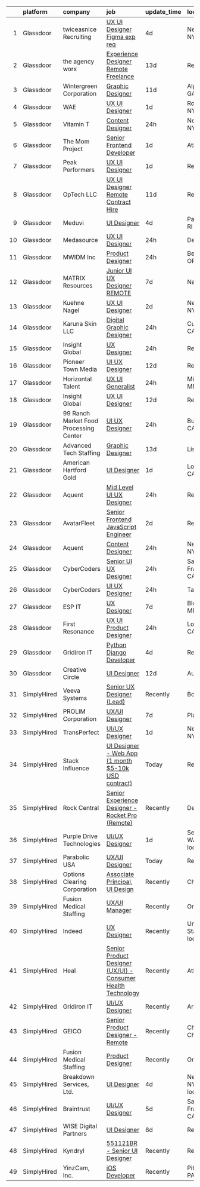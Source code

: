 

|    | platform    | company                                | job                                                                                                                                                                                                                                                                                                                                                                                                                                                                                                                                                                                                                                                                                                                                                                                                                                                                                                                                                                                                                                                                                                                                                                                                                                                                                                                                                                          | update_time   | location                   |
|---:|:------------|:---------------------------------------|:-----------------------------------------------------------------------------------------------------------------------------------------------------------------------------------------------------------------------------------------------------------------------------------------------------------------------------------------------------------------------------------------------------------------------------------------------------------------------------------------------------------------------------------------------------------------------------------------------------------------------------------------------------------------------------------------------------------------------------------------------------------------------------------------------------------------------------------------------------------------------------------------------------------------------------------------------------------------------------------------------------------------------------------------------------------------------------------------------------------------------------------------------------------------------------------------------------------------------------------------------------------------------------------------------------------------------------------------------------------------------------|:--------------|:---------------------------|
|  1 | Glassdoor   | twiceasnice Recruiting                 | [UX UI Designer  Figma exp req ](https://www.glassdoor.com/partner/jobListing.htm?pos=129&ao=1110586&s=58&guid=00000182aa97f5198d7a4c2f70e7e43e&src=GD_JOB_AD&t=SR&vt=w&ea=1&cs=1_0d3bf55a&cb=1660719462037&jobListingId=1008068818809&cpc=9908D8D4413DBB8A&jrtk=3-0-1gal9ft9sitn1801-1gal9ftam28uu000-cef142315f590e05--6NYlbfkN0AIiLXtwtv0BDns9BiY4ItblantFozdL6jLmLxNvS8mvobmNrnUvGB6FN7aqZoRML8DyGxjZBHxp-YoO7689R5S7sIL8j9JYX9W_Wfc1Gpuxn7nq2hOvJe9n-frA-rub1_WfzzCfG9ew5k6_n4AGP6iTzEaZvEbkYzv5B_6g37YE8OsNGpSwvDntpzqSxmUxvXlUsTg-9xhsgeuhM4VIrLlU-PG1NsCoTw-SjBWmE19xREjAZqC_MNM3tDnSdDq04yt8Vf0mgtxTlseg9cLOx24P8nGHmXplaAhVPDw5AxrJvBswNmXFsDhsY-CSOLNmpyeQP-kd2f4itGoFgZG_BZIvJ-VbpDRaW7J6ImFTNLeo5Ql4rxxUkKMdQjKIlpuzHGunor1MAArKrU5bXiagkE0N2LNZcdM2EP4wfcCE9y7qdTLmW1YOtXJIwbu5NjQTJx5dxrUV0NjAvhSaoOpjny-WqS8ZRS7hnPptBZKtenReP8FVg-cd1Fl9pFY05GIhipkhw56mt2QJA%3D%3D)                                                                                                                                                                                                                                                                                                                                                                                                                                                                                        | 4d            | New York, NY               |
|  2 | Glassdoor   | the agency worx                        | [Experience Designer  Remote  Freelance ](https://www.glassdoor.com/partner/jobListing.htm?pos=128&ao=1110586&s=58&guid=00000182aa97f5198d7a4c2f70e7e43e&src=GD_JOB_AD&t=SR&vt=w&ea=1&cs=1_9ac429e5&cb=1660719462037&jobListingId=1008051946944&cpc=334ABAF5D42DC775&jrtk=3-0-1gal9ft9sitn1801-1gal9ftam28uu000-1c558a24ca6c05f5--6NYlbfkN0CNOKpjDIEH11s39GTuUki_mvxNbnX5BtDlH5CMrheAnKze_5JrwQ4joDkGUDohP_TzCZ22X-ooPlN6gHibHaRyFYgIPWo06yltPXt978maIdOVxy-zRmUpBC9ULU9Q9reTqK3E0MSV0LPeDPxCtIKPoOkHR5057U7IJlWW9_m2LXiOh3RFKZi_I-Y-YzZpbiM6qt8ngsUTv9xP722Z_tv9fkAwlpQCiB9joZXtLO__bZDhvX89SwdgDLAC5TcT_kcR2PahknVSNIHyXZ74_3moa1t6P--IBKdsQLMYgQ23KxMa3WDVP0WgWeR17VvGEL20n4rbvEPbho_zqQ8laxT1VGMZaC6AYMgXL-ZYv5I8geBg0nw3sXYDTxWeAfpO99FWwZiJP28G36upaxz-4lhm2mDcTM7CRETfkBDAFIhiZFvddwryzjU2cjP_LBcL5DcSwjfPzKPyG6TQzNTevDjwKgwoJ72ctAAaDAbxApy-kJQ4xtDnqosJ46TJZSSb2lBZ8UPGU0U9iAj5esK2XJId)                                                                                                                                                                                                                                                                                                                                                                                                                                                                           | 13d           | Remote                     |
|  3 | Glassdoor   | Wintergreen Corporation                | [Graphic Designer](https://www.glassdoor.com/partner/jobListing.htm?pos=107&ao=1110586&s=58&guid=00000182aa97f5198d7a4c2f70e7e43e&src=GD_JOB_AD&t=SR&vt=w&ea=1&cs=1_f34bccda&cb=1660719462034&jobListingId=1008056107817&cpc=CBEBA1A9D941894A&jrtk=3-0-1gal9ft9sitn1801-1gal9ftam28uu000-63666c8749e3b599--6NYlbfkN0BOdG0MfL0cOT1OSN0QPEpRuqiJyxaT8mswcKoIHsGd35n1xV8ZIJNFMkmWVDTVhR4n62bVFb9-eNgO4mBg1d77lavN8BAb8Qm0G5lHHpwqf0HLDQ1hMTD39bYEL_Rowt86Dq4no_TgfwkrW-e7kjKchaRqHWKkW5sXwSSsGzE1kGS8VNtJ2CqtJTr-SkVqd0AfNw2qe7qwYMoalVTJuSevX89J1rT104lSk3iDG5wl24aPzgVRrFJ3_h7rMSDqToqZUI_lbhk0noqpWf-EHIyt_gleyQyq4hTSKxPR3vMKy9e0shgl6OyS4rwK-UdHHRLAx6zpEjKJBKXRISWtjRetWEueOFJrscTLkLRWhZcJ3rgzd22m0nQ_0Mz2dk3pPBiXkiUOJ5POPdjuIg4SLVza4UQvttqVh63hW6RFPaNBcTQviXVAA8PFPYhMi1kPmLDuI7AIR-W_U1OZq4qs58GjfaWPpDeSbTpktj8mb5tMOEz6gC21zXOB)                                                                                                                                                                                                                                                                                                                                                                                                                                                                                                                                  | 11d           | Alpharetta, GA             |
|  4 | Glassdoor   | WAE                                    | [UX UI Designer](https://www.glassdoor.com/partner/jobListing.htm?pos=104&ao=1110586&s=58&guid=00000182aa97f5198d7a4c2f70e7e43e&src=GD_JOB_AD&t=SR&vt=w&ea=1&cs=1_48fdfd09&cb=1660719462034&jobListingId=1008071569353&cpc=D5E11A5BC695825F&jrtk=3-0-1gal9ft9sitn1801-1gal9ftam28uu000-6911699f14f7299b--6NYlbfkN0Bl9QJxqCZcWcAyXa034HOvbvet4oZucNDN581_ynRfl1w4Z2vSbYLN9J-8UY_LNbigfVgf7rLsZLZhP8JLW-j1J1fPfhutS-AJo4xdbvcNNY_Of7F3E0_8M2DnWvfsBL9D2vuWh9ZMJdjpL0ryj9tSIDe6iLz56nPC9JZDAzcRuAtLwtMBc-5dNFrDTUo_JEqJCqODL3_BYwv4VZrhzX3m7JtEqb_8fEU6aV0mMq6PRHfZGyvWGH5O_nJCjW2mf87LXtHh2b7ytr1VWpP0D4UQGh2Vwkx34KWybuqz8Tqi5_A3J3KzWpRXMsCRMEtc8RbV9qsogK1iS2jGPqlm-pto5J5kjJnXp4O_a1167V2tlFCp6-pbLvjUpq7QY__xcxwTRciqs52Rmx6JFbpFDBLJv9QU9iC8HQGYrK8IzXf_hW7V4OmKaQGHwIqqEb4vVw3HnfETKr14uTypHelO8EDywAy20S0T7hkhjI7V5upGvulcQre3sXx4f2ygSK94zBcMK0Mdrs-UHaatr_3erKuD)                                                                                                                                                                                                                                                                                                                                                                                                                                                                                                    | 1d            | Rochester, NY              |
|  5 | Glassdoor   | Vitamin T                              | [Content Designer](https://www.glassdoor.com/partner/jobListing.htm?pos=125&ao=1110586&s=58&guid=00000182aa97f5198d7a4c2f70e7e43e&src=GD_JOB_AD&t=SR&vt=w&cs=1_eff890ba&cb=1660719462036&jobListingId=1008073868728&cpc=F4EED0218A761C36&jrtk=3-0-1gal9ft9sitn1801-1gal9ftam28uu000-48e8b0b1bfc69a88--6NYlbfkN0DMrcEu7yrtATojKJA7cEzGQ3FdRGWLh0CZQInL4ECGI6k5tN82kdM0cJmh4vC7GgipJSCs2_6yOY5FBw4jyQ46cObrN_oyGhei67xbxhftE_8O8ViFA7SawsGeNhDrkl3NVQ6ZMFbRzvCMzuaLSNrUcPML9rhyfCqLStvrVRrx7LVe3es9k-6gJuV-MquMn9n53h3J6d6rNAzKbxLd-b-rgtU5TVdzjQnn1myuUnIkse4Xvyv6mmLo0U8idyzj0WMz4NOHb6CsiTunc_fjeDaLDqs_5jVZsqsqGJEvcPpUIjMhTYGntONu6LNaMCjxgd4wXZKWCFOOWgCq9lJgDAFv5DqfpRyEZG_oMDXl7ADLioKa6oktlNObrL_FaDpAx4d1mun7FX5mYWYlEGWTIAD22mAjpEabX45TnWiqT97cWkSIK6GnT0Lf03QJr1YkO8GU1fAhoDnZ2noB0haJIIiPElBagPx_ini_rAGEVCWEyA%3D%3D)                                                                                                                                                                                                                                                                                                                                                                                                                                                                                                                                           | 24h           | New York, NY               |
|  6 | Glassdoor   | The Mom Project                        | [Senior Frontend Developer](https://www.glassdoor.com/partner/jobListing.htm?pos=123&ao=1110586&s=58&guid=00000182aa97f5198d7a4c2f70e7e43e&src=GD_JOB_AD&t=SR&vt=w&cs=1_3836cd89&cb=1660719462036&jobListingId=1008072694764&cpc=BA15C3E50D27FFE8&jrtk=3-0-1gal9ft9sitn1801-1gal9ftam28uu000-a69e7c97605910db--6NYlbfkN0BDp_epf89aHDQhKpPegNJQ_ldQpEFZQsM9OcONMGxWx6pU56EKHF58QjVdAUvn2gUdKzeHAlSzK7GfdZDucQgXQ764tmPq9WcaiHmHxX1jpSoaoCGORCNWtFxx2HJyXu1CDgMpxWP5NMgccEbyjOmHcawVBkN4eusbbjk-h-r_8wmF8YAS2k_E1z1dofe0_lxCpZgNXqwDiGgmiWX_z5koFpCNZP-RtMc7tuxpKtQsAW7HsX0qO2mNPSMZFCZaH7pZMvq3EwzgCOjMcSzL_JRFTinLuTwx95yvigWvcGr9JCAjfyHHJ7ISsorFJLmHjZQDzyycKj2NY-9ybpxYCyBcJfMeIlAlaesvTCnzw3GP5NNnkQ4hMyOt1UltNcgQ8EDHY7_A1rAABWWs6IY0RrYoeLI5g7WG6Gy2ZKt7wbBG6ENi7Hvk4Y4An-xFwiLkSXNuvAc1_cac90wz8QYD8QM0p3-rhDwpXKb-c9lGw8b5OWNGAZ25A9QdXXnrYCQkSmV_jnGahmazI4m2ticzgsLV5YMlrQdGUDNVO0HNLiDtV4E-z5Olfdw-Q9cnug7ZY0Q9ZP1JOu8fDQ%3D%3D)                                                                                                                                                                                                                                                                                                                                                                                                                                  | 1d            | Atlanta, GA                |
|  7 | Glassdoor   | Peak Performers                        | [UX UI Designer](https://www.glassdoor.com/partner/jobListing.htm?pos=119&ao=1110586&s=58&guid=00000182aa97f5198d7a4c2f70e7e43e&src=GD_JOB_AD&t=SR&vt=w&ea=1&cs=1_26735d91&cb=1660719462036&jobListingId=1008071960879&cpc=334ABAF5D42DC775&jrtk=3-0-1gal9ft9sitn1801-1gal9ftam28uu000-283d0837db6c1455--6NYlbfkN0AX_4CYIvWFVA435E2RDot9sX-OlR2KTHdLRUP7CmfXrIXs_xUKOR6jRoFT4FW3Lv0xJ3L0qi2tVXsVUt44TIOUn9_xe1hfvSjBcXmYBegqf88ZFGs7zWiyz5lkWFqFpQSlrAm4GYzFeMpgu7_g9oxbSmTqWXhpzI_Is-Hpdksa7MZfQQ0m1nZ8ciWPqPTW6aNwav_Umm2TiYzYDeWv58ECNPeSc-KmS7evcoE3UJ51Ta7cxgvs1It5L0iylS_LtjKkYrH08Vyj4S0geAJ6Am8tTMLFnpxWAmpSrJNd8_AX-CaZVrYxorDuPQVXU8odKvK7cBlA3nL3UXcDsb0ZZV8jjqscHJlc_-vQui-FJ1pnUx5WJ1WmaVBy4RKGP5ygDWitdYPHW5iWnDPl_3Vvdf0e2M33ipH0XnAzYbIqlz3wQkvPRXYVvrc5tbH8wsn37aKNy4jaD4CweF2v3tYZnE045P5dt-6mxZmlk1kRQWW55KZ1XXDDXLz_oPX4s0mSZywqh187rV2tQQ%3D%3D)                                                                                                                                                                                                                                                                                                                                                                                                                                                                                                        | 1d            | Remote                     |
|  8 | Glassdoor   | OpTech LLC                             | [UX UI Designer    Remote   Contract Hire ](https://www.glassdoor.com/partner/jobListing.htm?pos=130&ao=1110586&s=58&guid=00000182aa97f5198d7a4c2f70e7e43e&src=GD_JOB_AD&t=SR&vt=w&ea=1&cs=1_b3949077&cb=1660719462037&jobListingId=1008055860558&cpc=3BA4CE39D5B5DEF5&jrtk=3-0-1gal9ft9sitn1801-1gal9ftam28uu000-bc7dfdec8b99b0c6--6NYlbfkN0DP9fosW9IEXaU1TZ3ocreH2vEq1sd-U-IRxHoNdS6RHkqAVuspg0SWSgO6chgcdoVUKnVW4LXXbw-nLax4KHZvgrFDZBvOxdodZuGgBmMnnqzKcAhcoZtFIkESBhh17wempnboMxtBaN4eOtflkGWWKKQJm5pZaOiZHYmZMD6uKhhdQLzM1HepE_8y8PkGYxixs7DPdE1_CPZYIGKbcrOQ2o82NRNdskQpTy5fASCTXCsrLjp6N_saxrpRVkMkpQlt5zHvPLmaSyOvfEFvbvsrrSugjhMEe5ZjmCtQxQvAsiK-CSoRYimCP4vSqtiguSRggHjdxw8xn7FzeK3fMh6C4BsmUha_FFnCGuK4mMdWhoRWFa7dXC0Flq4PBgJ-4AAl2jHOlGxWxyGphoZHivWUmAynNN4FrqSL_TPIS7o-eKB4KIcI9Pp3IstkbLWNXRZyqSFyuNtUaFNtLWOe1LFkWgO4eMz67gqai83Sv_U6eZcKL35YQQMbNZAvIVKxG2IpoHYw1fB260BwVjqdHfia)                                                                                                                                                                                                                                                                                                                                                                                                                                                                         | 11d           | Remote                     |
|  9 | Glassdoor   | Meduvi                                 | [UI Designer](https://www.glassdoor.com/partner/jobListing.htm?pos=114&ao=1110586&s=58&guid=00000182aa97f5198d7a4c2f70e7e43e&src=GD_JOB_AD&t=SR&vt=w&ea=1&cs=1_80c513a9&cb=1660719462035&jobListingId=1008068881502&cpc=59DEFF8D475298C3&jrtk=3-0-1gal9ft9sitn1801-1gal9ftam28uu000-980308700143d62d--6NYlbfkN0DVRqkzmoOxYUgbtv_NK1ArUzMkNzca3f6VDkrWk8UyNANrT2oS1mH125LnxL2g3tbIp5mPYmdvEbDMw3koENZl39s8SGzhP_4YQKb6Mt_cXZZFdXmnjxnNbmn8pPlfIhVsoPUiIOjLHpmC4DnaSbbPOhdnJXldqz219CVPfepm2zEUyvcfpZMITFD-hJmLEl3Y0sfQL6K8r0kcJ2vTH_b37jes8nF3CgMHWsGHxu7p7Nd5wpR1JsKLkQVzjEPQ2t3XTZNmgxULY5nfdpvroxxBN7xZi8q1TaejmkfvUSptgeofGqxi8RCsYgjm0Le4k3PGEO6h7SK7BmqYdyoGRWGpSXYBAS0S-5ZH7NA9A2pUhGDiLJDwfThnFBTAeRTgbKQTyI_t-riLHfZIM_TxvhuAsINDTXWbZt-viObtdNkNGClndx6_axGTrVXv6D_rFlhYe-RkC_zcglrXHzcXPJjA0ARwY4VpVc3KX7Cyn6NMRBh2dNSfAOk1)                                                                                                                                                                                                                                                                                                                                                                                                                                                                                                                                       | 4d            | Pawtucket, RI              |
| 10 | Glassdoor   | Medasource                             | [UX UI Designer](https://www.glassdoor.com/partner/jobListing.htm?pos=112&ao=1110586&s=58&guid=00000182aa97f5198d7a4c2f70e7e43e&src=GD_JOB_AD&t=SR&vt=w&ea=1&cs=1_e49e7483&cb=1660719462035&jobListingId=1008074169689&cpc=9FFE37255B2C047E&jrtk=3-0-1gal9ft9sitn1801-1gal9ftam28uu000-421cb7d4c642c9c8--6NYlbfkN0BhNN3PPgKPbTMZB0Y0J5JTZS3FnMM-ugqbblX4_m-srDJielPNCs_lvQXXEB0CV7NWUgxl5z2t1UIAyCfbjHajsk3oBeuKbPqaf-DtcU4Yj_TKaAt-nJPShDbzxcZ_Hqra1Z5Gt5pYm8uipMHOku06LFgWvZPad8QEgiRWeKiBRorQGUvtnXVfS2LTXhMkTFd6FvZXjcX4OAn7p6ChYGtoj1PEXTkVagR4i4ss1zVUrJ206uYwB5S773hThRn6j5LhO6oksvig5dHVypJEdCEQSxsS5wn2thU5oBDep4B3IMzFB6FpSOiH26FZGQTCN3MzmterJ6w5_-uH6jyC7sGpT2lRdKlpTjOQClYWSgTsSz3vbixSpyGN-0GZleF1enQWRVEegK1vpWJJNYw5WvG5mAzVXpnxBBU0hnUdUaBj2dSofFYc9uXN1mNA5VS-47zFSQMoIdkmKIVGl_JH9FkBMlNL57DuwtqlBLokO39X8w_f8YGnF1meU0YW3URz773_mxIkHVdfy8Gzv_Wo7l_2)                                                                                                                                                                                                                                                                                                                                                                                                                                                                                                    | 24h           | Deerfield, IL              |
| 11 | Glassdoor   | MWIDM Inc                              | [Product Designer](https://www.glassdoor.com/partner/jobListing.htm?pos=122&ao=1110586&s=58&guid=00000182aa97f5198d7a4c2f70e7e43e&src=GD_JOB_AD&t=SR&vt=w&ea=1&cs=1_e64f73d8&cb=1660719462036&jobListingId=1008074437255&cpc=8795CF9063CD573D&jrtk=3-0-1gal9ft9sitn1801-1gal9ftam28uu000-087979bd33ba895d--6NYlbfkN0C9NbM5eTIyBy5lsQEfjp0LiR4ZnSOO0g4plUqowSZMmwKNhg9sK_ssyMkRY9ssskwXqaPjYyVSOHKdfwP_KSJevxLN5fPPYejTG431Ri9ueOsKnGd3UGzbyU81OiSsrLe6qUSG25Hi5RP0oT5Myi8qIceJh5o7-woCKvbZnTwMUYU73tFkfpHMvfprqmfXvSm02hSohurgqpFg0qDL1di5S9aUdSdEkoeAmaPnoFsvLNoDf73zGutxInZ7-mCiJhBWkgveWjAXvJlOYOoE2B8EIHZ9f_Jn6iudrGL-mRJe-aFFG2uW5OcDPsSWntGqjgCFuUyTsqAfVZ-vewXi3Qa28ubAmKlmsR5-FPdscPO3WbZ7Ge8LJaj1LTs6BH--I2cj9Q0N-fAoMXhMj67EdqRWwjoDclXctY-qO8YWLP_gMnHJBuxbqBR5bPJhdekUjC5uyzlS-osfjNVjpdHugXqyevRn4x60Nih-L2_vKOdsNAQBf4mGWabzI2NMtiA5iy6Jawdk_PGcUA%3D%3D)                                                                                                                                                                                                                                                                                                                                                                                                                                                                                                      | 24h           | Beaverton, OR              |
| 12 | Glassdoor   | MATRIX Resources                       | [Junior UI   UX Designer   REMOTE](https://www.glassdoor.com/partner/jobListing.htm?pos=116&ao=1110586&s=58&guid=00000182aa97f5198d7a4c2f70e7e43e&src=GD_JOB_AD&t=SR&vt=w&ea=1&cs=1_e560b325&cb=1660719462035&jobListingId=1008063613141&cpc=32EE424DE2B657EB&jrtk=3-0-1gal9ft9sitn1801-1gal9ftam28uu000-93ed54646864d401--6NYlbfkN0De5ppvndiyxA0pMSLQzOe_j9Mra0KF_8EhxTxOKXtZIfhM20E97mGJ28x3XA14Fw347YOZu9H1TW3cLCgiKdU9XDBC-yui81Ij8BUAH8nl8ee4EJiqTqxlFfbk3D2KluRYfYu0o-hUQvrSDoDGqUIsSNBqgrVpxZuBg9O-U62m1upbkFW5GvtmWapgc5mXHrIdZwa-IB87xvxn618sahkyOOLq1UUuClkf3o8Ho88HIePzPegAvToZKtlEzbeAHgVSO2hohsv8VAOGD_n9sGjBek9dirt4GWjZ1_ywm8WgeeBdF0G536eF3W-TRlGQAcqP9ulJdaM7338PH0DXTKRiPwfIjZ4mj1VF1Juxc4NmHjg65acepv75Pxoq8v1th42Gryi45DtAxRywaE8tdm6ywzj_-wzWI5WP_R6c1gru6--eh04t79y_Dmb3EVPJhwYJ0UTUAx9B0uSqc_E77_TyQHjLZZnyzy19hZpCXo3mD1ygsWwON6vfg3g0nXY4MzcG5nRlwWMYLujg9Dr4ycZwbVlWmFB4cNA8ABH0luUyTw%3D%3D)                                                                                                                                                                                                                                                                                                                                                                                                                                                      | 7d            | Naperville, IL             |
| 13 | Glassdoor   | Kuehne Nagel                           | [UX UI Designer](https://www.glassdoor.com/partner/jobListing.htm?pos=108&ao=1110586&s=58&guid=00000182aa97f5198d7a4c2f70e7e43e&src=GD_JOB_AD&t=SR&vt=w&cs=1_912cfeda&cb=1660719462034&jobListingId=1008070143952&cpc=8795CF9063CD573D&jrtk=3-0-1gal9ft9sitn1801-1gal9ftam28uu000-9af09c47dae8e5b2--6NYlbfkN0Aj3XPFK3s0RlrpNM_bGS_GekV6c08OVzL1DIcabwOZfneab7I3JWB3A80UsB-0cFeqxj7oG3kuoXZYdsxgXYVBQnGCa5l9M3iR2-AzgOSMhWervfoaOepCkzFzjVB17nL1Jvv77XK5d986Kmul98UpYxw5k8aE1MCpWUcONyE_Zzw0yUrr9cAxQCTBoOY6PMdL5oXen7kC4ziyou5C6Ygphi2X53WrCwkJvx9lDALkUqPyx_jwX0jd9N1HoggLJZ9no6wsKo5nZ97N8u6rrP-OxOIEsmwJs9src0QBnky3N-VIRycAqr9eAnGqf6CvKERnhlbi_INAKs4PuqK0MYYruLE4Nfx5V9PyUcZU8rm3-zx5S8XWWh26MQHVRLrMYpStoPVB3I-AodOTXKHk4Trhre8kSgJDv1GDZmJM3izEbSgND068HBYB_7Tsl7kT1rP2PSfjSONemF_lxelsse9N_LsVbjRNhGF2dxbzRxeY2nsSDrCAGarcqCh-ScgILXoTKWrsNxUyaQ%3D%3D)                                                                                                                                                                                                                                                                                                                                                                                                                                                                                                             | 2d            | New York, NY               |
| 14 | Glassdoor   | Karuna Skin  LLC                       | [Digital Graphic Designer](https://www.glassdoor.com/partner/jobListing.htm?pos=102&ao=1110586&s=58&guid=00000182aa97f5198d7a4c2f70e7e43e&src=GD_JOB_AD&t=SR&vt=w&ea=1&cs=1_846ab026&cb=1660719462033&jobListingId=1008074764595&cpc=E773D000C9BC26FA&jrtk=3-0-1gal9ft9sitn1801-1gal9ftam28uu000-4bbf7de423cf693b--6NYlbfkN0AezodW8thzaNZh3gardQH7BzR71OXsHktLt1b651CMIt-mK8dDYzo3zm47jqa4dyIoDwgRO7sVZivdpFk08jCAMKRCeJ2toE_VJUWoaWfqX21ynVaZ5CJoSQF0Q05zS_Y2quOVPQxGXtByVz2lUxGUm0UlKfTr8ML6ykmIgHllXNDqA0l3sGQ4t8794xD2PaFZFbJH7csNhPA5p-GT9pO09OwPmMFgDrwnRclmAnR5-evsGvGDSZkKvUig5VtN9GBp0mgduFB0oFpORQAJPfPoey7pW6tsv9GOMokz-uWwSQqsFxKr3MqZZY4wgAyWtHyDgyV_0yNU6rq5gshvlaayJSi1lXNK1MwSRP0WX1Eo8iwiT3czVl-LKVQ7sRJ1pDfyohau9QYuysUXUWnAkjVtMZllP60dXTABYV-76ZL-Vcu05Gsi7Rg8inKiEuQBGMu4pk8-eNFSRU2qPGb2FoYUWLm2m4gH89YHdjmCYtMEFL-z8ofFBl_foco0VZFqh84%3D)                                                                                                                                                                                                                                                                                                                                                                                                                                                                                                            | 24h           | Culver City, CA            |
| 15 | Glassdoor   | Insight Global                         | [UX Designer](https://www.glassdoor.com/partner/jobListing.htm?pos=111&ao=1110586&s=58&guid=00000182aa97f5198d7a4c2f70e7e43e&src=GD_JOB_AD&t=SR&vt=w&ea=1&cs=1_4b11b815&cb=1660719462035&jobListingId=1008073881577&cpc=334ABAF5D42DC775&jrtk=3-0-1gal9ft9sitn1801-1gal9ftam28uu000-bd5a303d7d7cbc32--6NYlbfkN0BKkHZu3wF05EeDimN_p6sYpKCMArvwa95YdH7UpkaBCu3kko-CbOwOronkFQW1QDtkQvFEae3OZ1zlEOtgUpOkmMFtEbgHJ32Df8Fo4KYKg3vgXQPLSUTvHUy1F8ZUQ4V_ok-G790yz8AZbZtXSPGc3p3OFUeZCJVurIKNfCmfDZ5sZy3U_A2weGehS_S110vf-QhHFiF6oi4pUfMn7Jw96maQfjjPM5aaXNaCO52CHNKugSpu6KsS4Qc85Z_7sZiF3FL4AED9nMICCiQxejMXQhPS3ZX5i0CB61UhdT6oUGctRqxYqW8_zifWcycmFpUlo3rU1eng1MDp1FEygwcj_DluvYbIREBUGT9nD1b_7R9v-mGi8RuM86HWaPtULtFJfd1QxHDtKFVOvMM0WGAQMkM5YwW3wxit5x7OyngPfo4TyCzL-GfGoc0i5v0kQS-w6gQc3Ls9KzMSkKb47ufgcgzkkQCZtD5cztjOzrxWxcPws2kXITz9xnxnr89Zhui1D5Am0hoJBw%3D%3D)                                                                                                                                                                                                                                                                                                                                                                                                                                                                                                           | 24h           | Remote                     |
| 16 | Glassdoor   | Pioneer Town Media                     | [UI UX Designer](https://www.glassdoor.com/partner/jobListing.htm?pos=113&ao=1110586&s=58&guid=00000182aa97f5198d7a4c2f70e7e43e&src=GD_JOB_AD&t=SR&vt=w&ea=1&cs=1_4b214549&cb=1660719462035&jobListingId=1008053519695&cpc=F4EED0218A761C36&jrtk=3-0-1gal9ft9sitn1801-1gal9ftam28uu000-7631de82af3645a9--6NYlbfkN0CG5R-8GSUHj9iOWrZmUHYQdG78PYNqJz2I3anfFdZgO42GPmU-HaHo28VJBSjhZw68gRlXoHu4cgm8OmjlO4PsgpJ9ALD9pHnpXWT9mqRuP8sE_xZcvUPifgP6t_3ItmEJSqjnY11aEQU-qNFXUlD6uFhwDH15dAgDr154SJiKyjDTI2fcvCIACWrBFcWJl994F-970slkkPeQgwTirhVZcnkQh867NFxnUfM_D6u0rkRRz1uRrUPTIWIrb41BJaWCEwLpgD4jB1eJ9I_T5buicxo50fLMZJsC-rQLHlgTV9xDctaaDw5Mbt1nUd5txlYCJ1GSGyB73wpupuZj-nlKwk8sYjzQu-jrMwXAoJcIxIcGQRMbqFEGocr0Lmo_16hNUm-f6AyI18oL2wZmpughJ62HusYUFQgx2OLXPn0MmqJQSgxRFoD7VXJ6A6tnS6IFYvtA3YQn2Dd-7rBkRLRvJokX5cp4zwiAPdwfNrfsiODT4n9VDVz9)                                                                                                                                                                                                                                                                                                                                                                                                                                                                                                                                    | 12d           | Remote                     |
| 17 | Glassdoor   | Horizontal Talent                      | [UX UI Generalist](https://www.glassdoor.com/partner/jobListing.htm?pos=105&ao=1110586&s=58&guid=00000182aa97f5198d7a4c2f70e7e43e&src=GD_JOB_AD&t=SR&vt=w&cs=1_c7ba5614&cb=1660719462033&jobListingId=1008073459552&cpc=21001CD36CB5FE0E&jrtk=3-0-1gal9ft9sitn1801-1gal9ftam28uu000-6ab253264f16d326--6NYlbfkN0DVLD0NwOQENOe9ZSCJLsOt28qZmO4545ePKxrhyheH8upjNk3dgyt4DL3FrYXEpTdkADtRfIiygVxcQhwMJjQ2KFLh3gMmSB-Ev-l_9TqPRB9ctA7OQQ0qLe_ZgDLuVqToM7ZbuEkA_Jzo1ml9phPLCn_VidnZNUX8YALJnMN8MPY03Pn55gpohumJN6PSobadMVTl8vkaU3SKGyPBVpVnw9X0oMXTdfFA632nmqAGoMob-PKtxBt3GcMVA9vPYk1vB3LaZemXZ8K5mR13AC62mCZBBsiJpcR9P-jgdDZMBC5CNvS2d88J5quz1CI8BRFn-SbLTxzmS-k0B8nfKsJH_meOQ3XsvvrF4dfDAsCIdq7sY-3Jq76zJPafyFgJpfqbYqQ2lw3bNt9x-taPSQfwvhgyhzb4PrZB4uTCMVMk02ECkyKxFYC_BnSLueXBxXZ9Mxypsbfo39joDjobsWNmE3za5Dh6u6o7EA7IOttTh3h7QkrZa3oU752IptUX6w6aGvfO__PAcyVfv2YYlwtBBL7ExnXeJj5sraBgsiqvkm1lZMCiX7EI8vCfkOJ2vrNh_EoDL6qTZXVZl2cSF2UzbZMYqvU3NCv9SjyElIEnl-_JFGEAcqVdHwlNzGMhZlTkgI2P4KOzrzOyItkbFoelwr96-UqJBhsELbjvG72yE2rcbrcbO1Broy7HfcrFzT02fHnokcMxgbxncjUQBACsUZbF7xDE7NW3ZBYVC0fNC4vXBrhUSrzwDiVmpiVM79ocLyL_Cuqc2Mw4MXAJjgMfWUx0kLDG11Arhr3KXd1wCHIxY8cXWyRf4E_irVsAQa69pc575nDGg12CqfARh89sZL9NLss2b_pCumL1zknCtY_tll-XK5LhcPO7EQcGJKVNvoG-n0dTHw-Ok9aIotck8-bIW-KxcxZMKgMuB7bGs8FT1Mo462e40kXtjkS62TxWNEc2DvmFzA%3D%3D)                                           | 24h           | Minneapolis, MN            |
| 18 | Glassdoor   | Insight Global                         | [UX UI Designer](https://www.glassdoor.com/partner/jobListing.htm?pos=126&ao=1110586&s=58&guid=00000182aa97f5198d7a4c2f70e7e43e&src=GD_JOB_AD&t=SR&vt=w&ea=1&cs=1_38989cbf&cb=1660719462037&jobListingId=1008052953190&cpc=AC285F3A3ECA6BB0&jrtk=3-0-1gal9ft9sitn1801-1gal9ftam28uu000-470d05866739d055--6NYlbfkN0BKkHZu3wF05EeDimN_p6sYpKCMArvwa95YdH7UpkaBCi52Bcb3JNt3gbZrKB95T4Y9O33UVOiehw7FoDG-GaaEolMUnReaTRE5kFnSvKQ91awDatfl6aDg4cCmf2sjzftduIbpcOyxkJRh2gvKjA2XJ67VllMUhR1DxjNU5ecHPsdfs24_TIUxSUXiOGg5zBt0iU15iDkC5YHLTJ3BThxUJSrbWYoJxkRcBd6GPhrwo9RuV4VcmksjU9lvnF7rgEuAl2mdOpnxSTHS3_oSkUH4UDDckWFTnVnAaU1P-XJlz1IZc4DL4znzo8oo1yqfg3_ohnbRk1ZnOOu1nRBB0gW3o4AqajqY1fFZTtLON1E27P08wyk7oluldH2L1B8J4DrmrRTMCtsXlCVi97ixuSkvfb0TYBcLz0ijuyfRmtlzMxD9mLAt0LpQePInBdW_bhsqte8leHPKq8khrsY0OjoW3Rz65CMQ4K7qH3qHK4RSrXe40Pnq0gkTF8MTVVj1wvg%3D)                                                                                                                                                                                                                                                                                                                                                                                                                                                                                                                      | 12d           | Remote                     |
| 19 | Glassdoor   | 99 Ranch Market Food Processing Center | [UI   UX Designer](https://www.glassdoor.com/partner/jobListing.htm?pos=103&ao=1110586&s=58&guid=00000182aa97f5198d7a4c2f70e7e43e&src=GD_JOB_AD&t=SR&vt=w&ea=1&cs=1_e51c83c0&cb=1660719462034&jobListingId=1008074211425&cpc=45DC3EB807283E85&jrtk=3-0-1gal9ft9sitn1801-1gal9ftam28uu000-7d9805047e0e1a7f--6NYlbfkN0AVD-qZa62sHEkA2mZ_rsedj0_PZ5O7HnowWDrY25sznbFdf_8x2NEFlwhy76k5Ykve5f0uSFftH3VZZCjRlTx0fr4EUIjdkmppzZlvdRU9YKb65lQDvkMSsfPkIh4J03MsFcK8bRT0c3JBv3JE4QjwLp5Z0mY7KhDVOxcGgUaVRNoUoUDwyj2JP3l6jAhp5LRz82weR30oMZkf2K16BkZD-UJiO7Iz3ahDF6rZrkjoRsbipSoXQTv8sqBwycj0cBSAHnQzvPmJrjLc3F9__Kj7k_PZR58vGcRB0pwO2TlacqnY-MsTO-k3bF-t04pPsGcJ3OFa3J-HxPSH_NEzijPkTjDr2NBh0S_6MM9QPMdiG3KyBpwgt1d0s2Bn5bhfNhkaS11ONa4BQvoPFu04KdGkWaR_WzFhVgfej4Nvvbom5pWx2ReWMwaWPwukF2kL64GRSiQJTgtZdMIqRo7puYFFW0rbYu8D0nmM-KQ4o7pq8eMx2P_r7hdH3l_Hj8WNZDE%3D)                                                                                                                                                                                                                                                                                                                                                                                                                                                                                                                    | 24h           | Buena Park, CA             |
| 20 | Glassdoor   | Advanced Tech Staffing                 | [Graphic Designer](https://www.glassdoor.com/partner/jobListing.htm?pos=121&ao=1110586&s=58&guid=00000182aa97f5198d7a4c2f70e7e43e&src=GD_JOB_AD&t=SR&vt=w&ea=1&cs=1_23561c28&cb=1660719462036&jobListingId=1008050308918&cpc=7F6F94E2229B3AB5&jrtk=3-0-1gal9ft9sitn1801-1gal9ftam28uu000-9bd8678ce58d0b79--6NYlbfkN0A9CgweQScmmzXFz_AWEu-16fuTZ4lws6om7T2AJ3_8yGS3fxso7EQq06-EfO0Qsp1UD585yRNT7HalpenCiWuobqyxAv8ibAsgxDQB5BLuET1gB1cH_3n9dW7WWear2lByqxMiLr2eFgViRpesx6d0boWqNslmY-hGlMiMuIQnNaZD3rPRC0PCC174wglMbjFi6V-EVrwBoqeOOJuE4YI2aPYu_NzZ9XrhWg1xCt0NP-GJ4hess5j-DS8_k4kDLcQFaKL0rx0ArxoO-ZidxB6G9e_BaBEkbUuzrHngrsjxdnsrRmf9mRf0OFed2q0NBl5jOa6iHQ0JfbS54MTs3KRnQWN1WXfXqPFRhnnl6kmAdhDl0WfqXo-BQIwB7mBDSRzE2u9sh_C25JoFzgY5ILixXp6uUtRKDZLETonf_hV6JgTualCjs_NGyL_2lJCkmbVr5na8g-OZr9StC1iLVGFJj4OldWEMRKy8mcbjfAVb9pi15yjJ2L7mQG3VnL7ljbU%3D)                                                                                                                                                                                                                                                                                                                                                                                                                                                                                                                    | 13d           | Lisle, IL                  |
| 21 | Glassdoor   | American Hartford Gold                 | [UI Designer](https://www.glassdoor.com/partner/jobListing.htm?pos=101&ao=1110586&s=58&guid=00000182aa97f5198d7a4c2f70e7e43e&src=GD_JOB_AD&t=SR&vt=w&ea=1&cs=1_e2a4ee38&cb=1660719462033&jobListingId=1008072233858&cpc=59DF70BB7E75A6DF&jrtk=3-0-1gal9ft9sitn1801-1gal9ftam28uu000-6e47aba01d0baa53--6NYlbfkN0DbHp5n7ncm4C7zTLBChB4_smQ5E65ez6P_Cdr9E5EALMEV6pT2dIDzV0BAy8X2fZ55kaiSKieP8cGZcguj_66FmqTfyQgVDK_JbPFiwXRiix_pVD7eAlz9iMaX9tbyisypnkaGZiY8ZXX_gvSLL9zH1b8yNxLZVHn658JWJpVn0bPaxbKLGRjtV6SQAOnEFzrSHahl9Gqxza5djwHXvz0nzDqfodw63qkVf9YagOCeLxYSYBXsp4Gt2ifY7Jpy8L1ut9iJdpYQuOfLlsiPguafav9Ag_2FWbruh_vJXGWzOzWAG8aA3Cp7rsiJKeXRGKRRmOjB6zJOgOuTLuiY5NzY8YY-oFDiR91jwJaXXE37j2L1RC8cDCk_jnf05zMuUfAvAyz09OR7D0W7jxG1LVpHV3d5-XeOEURP0eW8AujNXAwx-rgm0jsXyg2edL8UwPQ3QX-mYmPXEpoETltscXQFkl6DRcfUQi9BFpktsCHehBTbha8laUjf)                                                                                                                                                                                                                                                                                                                                                                                                                                                                                                                                       | 1d            | Los Angeles, CA            |
| 22 | Glassdoor   | Aquent                                 | [Mid Level UI   UX Designer](https://www.glassdoor.com/partner/jobListing.htm?pos=120&ao=1110586&s=58&guid=00000182aa97f5198d7a4c2f70e7e43e&src=GD_JOB_AD&t=SR&vt=w&cs=1_20adf2fa&cb=1660719462036&jobListingId=1008073932058&cpc=334ABAF5D42DC775&jrtk=3-0-1gal9ft9sitn1801-1gal9ftam28uu000-dab5df4474e7c143--6NYlbfkN0DMrcEu7yrtATojKJA7cEzGQ3FdRGWLh0CZQInL4ECGI9gD0Wolx9R2EDT7B77c2cQ3YhwS3uX0Dc0Z-X3QDKtUBk9io-nuo4mqIiBaoKCUkEJy_JAL7WwXovCFeGp0i10Dtf4drg_4fygyDnPMYz8o1-mutPBBlPVvsl-2p6a47R07_bcjzDQFr9_PSlNIMC6mV-n6xY1I1bjszLdEVBSvZYbgVvjEUmBdHhu2vkmvHV8NWCd2Yr51M2IEIzp1jKTUvNnEVMMd-5EGMuodTbYOuqmBkIi3rrTl_CstmkvnOwsTGxxoww49DL4mtBl7J28HRiAARCFw0s8gdq8AmRDnXYRMHNt7bnPfnGQobhu_LxbdpsB2VYHgiwh3eEq9UhC7utMfP-REvE6a18c2uGSYCD9WcOMttlNj_EyXhNSDe8hqgYZqXxLhsnTqazCCpXiKOx_IsEfO4r10rHh4Raiu_01i-SkRmkY%3D)                                                                                                                                                                                                                                                                                                                                                                                                                                                                                                                                               | 24h           | Remote                     |
| 23 | Glassdoor   | AvatarFleet                            | [Senior Frontend JavaScript Engineer](https://www.glassdoor.com/partner/jobListing.htm?pos=110&ao=1110586&s=58&guid=00000182aa97f5198d7a4c2f70e7e43e&src=GD_JOB_AD&t=SR&vt=w&ea=1&cs=1_33d278d4&cb=1660719462034&jobListingId=1008070391436&cpc=6193B0C32834B022&jrtk=3-0-1gal9ft9sitn1801-1gal9ftam28uu000-27f626273cf28d3e--6NYlbfkN0Bu-RUGtz6mg5En22UjlbptoWRwxvywIwtZgNbXqcbXlzG4mmBgDXoYWnM0nGrcqywPJm_UI2t0mATlqjWv0y_ZHpkmQH4AzzRiAC3V4sI3wPsvG5uCzfL5Nnq2ebDOUmPExLjgcSel4uFZRSeoRBtGR-1MUuFDJ4TPDuksGiiomHhSd27h6yF0xzgpNEx2DWk5Rk4W-ducN525PmooCuQQeQR-nLRL4c9Fb1qIL-MnhsRfrqbFlU0fGh6Y4HswLM_4OvOVJKOMLaCHARwbzrXq1l15hLa8JglxSrC1iYczURmUO4x9DwDLgIKhh7QC9Szt9v4BJkqzJx2nJSunbVbtlMuNdA8fE4UD6KcaSnFJDj2ZiC-u-ZXj8VF6Wsw94F72YZn5nmFVhGLjBcubWE3craLJ1Y5IURD0uVNkq1O2jYluDBnd_UzP4cOVoxlD5xZ98X6MnbI6tS109g8b6Fkxc9feUVf5gUy5TM6vL0xKnSTRvhqPvltSRGx30uUmsTpNRI1XMPEehBwinXpf7eRP)                                                                                                                                                                                                                                                                                                                                                                                                                                                                               | 2d            | Remote                     |
| 24 | Glassdoor   | Aquent                                 | [Content Designer](https://www.glassdoor.com/partner/jobListing.htm?pos=127&ao=1110586&s=58&guid=00000182aa97f5198d7a4c2f70e7e43e&src=GD_JOB_AD&t=SR&vt=w&cs=1_9ddd60a3&cb=1660719462037&jobListingId=1008073932023&cpc=B076152010A3B66C&jrtk=3-0-1gal9ft9sitn1801-1gal9ftam28uu000-47ccdd0e65ccbf00--6NYlbfkN0DMrcEu7yrtATojKJA7cEzGQ3FdRGWLh0CZQInL4ECGI9gD0Wolx9R2v-Aex0-GK06MLKh4kH9HHhzeXqRQomY8SDbVUg9DfwvO4w7OVJ1a3kxWVADjtFwFUU3wX9wbJQgvMwE-6cFb51-BjEf55o36wAFyy6pmZCmKudApaBUSgFkTkaxRDfE6NgfUpaG_jVvaH25-UdxPuFhoCmuauUwkkvpBJWrt_oU7ZmNkypcWY9WOYqsFTSjjLkEfaqqKURn-IpaZyb-2MdQ6Cda7mgxNLFSStZh1VPjymf-nz4BdgDrhO0hgpMVr_Q4ZPpQh_1NePCX_flgqb974ChOzh59FhVA2sx9yhQ_JkTW-baTjiJFPnF0Zj8DodqyThTkZfUTNrTeQDThW0xpU4bjYntUtbQ-LLOo_IsBLjevn6nGgacv-IHzBW0TnC8FoX1WcaYBKI92S6MMj2cIhSXeHXVbC)                                                                                                                                                                                                                                                                                                                                                                                                                                                                                                                                                                       | 24h           | New York, NY               |
| 25 | Glassdoor   | CyberCoders                            | [Senior UI UX Designer](https://www.glassdoor.com/partner/jobListing.htm?pos=124&ao=1110586&s=58&guid=00000182aa97f5198d7a4c2f70e7e43e&src=GD_JOB_AD&t=SR&vt=w&ea=1&cs=1_6e39104c&cb=1660719462037&jobListingId=1008074251011&cpc=C4A69CCDBB3B9599&jrtk=3-0-1gal9ft9sitn1801-1gal9ftam28uu000-c3306651343cfef9--6NYlbfkN0CpFJQzrgRR8WqXWK1qKKEqALWJw739KlKqr2H-MSI4eoBlI4EFrmor2FYZMP3muM26mCfOsH-2rEZWggC75U-_LDci8c6TeNsyGr0HA9B593aeQOAKLIgeGFXotD6J0lhBTS-gfZd4zWV3G3TDc2B48a-frv32Kkp8FD_Fqa8yt9vFsQ9Y4zGaTKWpg0FNcZ1-y1gzBJCHmCqsy0BUqWR8CVsqrcOqpomMfJNjZzovweOitbT91mmWbCmIBOJKdNFZuekBl003o0Xa5N6aJENjDY-OCeT0MOws5miWVpmPh5mblaPdJJEdbmSPFP-CpHwNi2Etm_ZDfZcF3A5MFUb9taR9lKs1mLbK4qcBnoXVvHmlq9AfbKW4wWohW7W0AfVi1p0j2O_a6CqPpaLYajdrIUmREabLBIrF3MiTnFvFKOQ3tF7MDrDjZsQ7OL2PKV-cOeBqnt00c93oFNiV9r04ecGbarLmmOaVabGLujG6lympCW0IVL5uesRdA_uKhS6SXdxX5grKEeXSyNfl_WsZHJAVDr2K0Oq9RF71EQJTO3wYgcFJX7ZnJlIA_dCHbCij57JmKqBMBv9BFeWNIaF13Ek3vrxTOMSVsGMZS3yQ1iIlOCTs71qPOoQvYVg9I15uoInFqaQZRnBhwn2UjzqqLxPBpMxohq7T3yHG8vBLRhA92x7waTkwYepxZBZ_5RYuBtFz2UHv882nGbKFUeXNojFbif0OOKxM-jJNiULLfb_FL0nolF0wLa8ztb2pjky668w7P-5-W_FI4ZM-utNLLa94IJ4TaY1ZX0JPN75snpsbdLRioMir-LHeerFx98dbCDvFlic85mWgUX1w20Ix7dE2_6j8hW_pSVXAVltLCBni1dNHr0WUH7YhKkyHiGU009ENWNGG90zq3ICu9v2sqM4jVCrCkbVuiun9i_Io6ZmE7c43ObVVs6iYN28y2buaqJePnckibNmunpV1opS4gwPuTquLnt7dogJ-J1aP8Q%3D%3D) | 24h           | San Francisco, CA          |
| 26 | Glassdoor   | CyberCoders                            | [UI UX Designer](https://www.glassdoor.com/partner/jobListing.htm?pos=115&ao=1110586&s=58&guid=00000182aa97f5198d7a4c2f70e7e43e&src=GD_JOB_AD&t=SR&vt=w&ea=1&cs=1_a96b5f8f&cb=1660719462035&jobListingId=1008074250981&cpc=C4A69CCDBB3B9599&jrtk=3-0-1gal9ft9sitn1801-1gal9ftam28uu000-fe8a944cd28077c3--6NYlbfkN0CpFJQzrgRR8WqXWK1qKKEqALWJw739KlKqr2H-MSI4eoBlI4EFrmor2FYZMP3muM26mCfOsH-2rH5dS99Helc101Mq_azwYgtzbZg-JzIdkXjFIdqSK7aarAVkQ-0kGxl_2STLRCGizmqUqxJdeZ8A2IZ-jNito-Ws0KlWOx2sDNP63nu6g2OedXXnTmaBTyYPisBi6hordw102LPKcZFodOc4x9d6pfY8k00d7g9q-s9OFamWEGpjzt_l6vE-7c_CmIvVMVJHRMUPb3e1Kv70lXfTaQstqjs0wk3WxVVcI9wIEOvuI1AqGVYbZOt4JtdBvQJwXSUXMUunfdX1F_da4MCdvHxLScM4TQW-RGMsfikIT21JaCVysW2C7-akoPvOiE9qxzRZ5uqxaQYNHcTRTvrVw7ZfGYol9ClsXEZ0xjxxQdSCB0VOeNOt0PHjPuq0GLbMXbgM9PfyxQJkw2By_JWCZahDJuGM-FYb3vFba0ZulwwIdUewldxetNggwcSinWvUwRB4WJ3Lu-dBMttAPEo-qwVGdNQ_5j68tPm-WQYABRRsTQjIBL2H-vjTu2DWT4fx1XnUKIZZk2nJZsdOXSV7kU-8Ym_Wyd2AuyvMtHi93Sfjj0TlEx_rnJVxlYBRee3hLbvExL6_mDoTdIvpE6_xDwwZQFJrLqj82m-EmCQxBiyr8tg5F3PcKvBXF3McXP8XRorXC98jlCXAQNXTIxeTx5booIt1ROT_QnGGoHmNw3uNYCFtXeBDxCejGpazOyEP1sLZx9_-vKA03uq_KEOCV-xa2byJhfk7XnKr0RuVPx_2qMMs210SJy8o-aou0slP64kuugOdCytP1HI_AmbXAhGY6fkHqerq1MifArWHK36gyvqV7YXRs3qN_UYViWF2ArmQOUcIxAUiqIzmnmtwEbyvgOqkBhoTb8U4tqBFcvrIwsPIkX1jGF8A_2AY6ySIRa9dSheP2XS3wCMS1fToNya7pzziNFVLZZ6J3Q%3D%3D)        | 24h           | Tampa, FL                  |
| 27 | Glassdoor   | ESP IT                                 | [UX Designer](https://www.glassdoor.com/partner/jobListing.htm?pos=117&ao=1110586&s=58&guid=00000182aa97f5198d7a4c2f70e7e43e&src=GD_JOB_AD&t=SR&vt=w&ea=1&cs=1_cae0e3ab&cb=1660719462036&jobListingId=1008062866809&cpc=545C0D17DAD7ABB7&jrtk=3-0-1gal9ft9sitn1801-1gal9ftam28uu000-c6a8a1424391dcf0--6NYlbfkN0AARxRr_EUdOibJ9cfro25N2qhWWm4uJ3jiBN2q8G7T5P8WVrHsRMoMTnRJiJWyiSpzykM6kPvAhkr0-ZVbmu9ksZS_wF91uds_1JkpK7ar8nrE6__psFaGt5Iph9higAxb1lb2L8VQOQUixRWtlPtrW8wUMMLAqGX7gfMqVl_6eJrP-Ops4lOexJoHbvVKJ1uXNTHkDpzCCLBcDpBFNiUIL93WSJO37klWIQ3b0sKkBb7J1-jzvsWB68Y_NXXpRQ4q25DT9pb7WJA5NvW6H0uulx-ydrPHDZDZbh1sJX8tPtxskdr_AlD24yaV4INlyaTcCvf9BEz7v8ceUbEw1icWqaMWv833JQPgreZsZB9gHPD5n9X3eq6XCONKZU-zcLSOQMRekq1oGY3mbIX3TLUaAcTdc26WreG0FzqOZxxOgihGRxIuwALsmdJ6fOo6NB8Zik5FyehbhFZT0ExTc21gyhCd8CBCnwILfjMKhVfOilmDEjJsFpMLkf3yFlDETQkSzjJPf5bSWg%3D%3D)                                                                                                                                                                                                                                                                                                                                                                                                                                                                                                           | 7d            | Bloomington, MN            |
| 28 | Glassdoor   | First Resonance                        | [UX UI Product Designer](https://www.glassdoor.com/partner/jobListing.htm?pos=118&ao=1110586&s=58&guid=00000182aa97f5198d7a4c2f70e7e43e&src=GD_JOB_AD&t=SR&vt=w&ea=1&cs=1_1a5e918d&cb=1660719462036&jobListingId=1008073633770&cpc=87A0A889578C8297&jrtk=3-0-1gal9ft9sitn1801-1gal9ftam28uu000-45a1e9b2fa0f0f98--6NYlbfkN0A67EbyqQZ2m7633xFuWhEzGHB4JWu7JYf7ZqKJexKnq-ewtEJ0iRSzNpebqvhoIpdb03KCrojhJnEvqOB-r9fr7Ydf0eKQOaScApv75GSj-XgdoSIBLxU7NgNg5yIze3MBoo_oCIvJ8ElDlZjZqUDa2RFmrCrbfBS8wXuJ4jjcFin0dfamKsRszTaw71lgKIH73zPvzM9VSUC5xXi4bQoObQCybS2pCRlhPdNQZMCD4e59qZfzCj8MKO_7Xlv2A4_udk8KfL3u5dtDTk9GJAmk1xO40qh3VGpPBH-BSQKeHqJsnsOkHNdZYXhpaVfX_C8NvrVLPV5RAnlNcdFT4mD20NksWomX6c464fuJS3APJXzvnoXoqeTydMfxhdYqI1dtSBKmcvEHTEeT9OdclB9X1wY6RhQ_pzzvLbU-LlW0Ey2RE1eutRA0V24LIDIQ6q74vGWlGizgYPkgL9vqKMvsyLlY9N92eJGhtbpJuPVP27X77gpN4BlUnuOxr5ppWtOlLOfEaMGGzWi1Lathj5jc)                                                                                                                                                                                                                                                                                                                                                                                                                                                                                            | 24h           | Los Angeles, CA            |
| 29 | Glassdoor   | Gridiron IT                            | [Python Django Developer](https://www.glassdoor.com/partner/jobListing.htm?pos=106&ao=1110586&s=58&guid=00000182aa97f5198d7a4c2f70e7e43e&src=GD_JOB_AD&t=SR&vt=w&ea=1&cs=1_e16d7967&cb=1660719462034&jobListingId=1008068461898&cpc=AC285F3A3ECA6BB0&jrtk=3-0-1gal9ft9sitn1801-1gal9ftam28uu000-b7d1fff5b0f833c7--6NYlbfkN0CTHA6cd59lXtQJ-DuZtBHQsSjOn019HaVEc20FtZol1_8bPJW14iotuMuGn0biAaFFpmJJpsL0SruckKM7Ermnp8HTga5LJVoDBRqYjXa8oQQ995Ej1Fpf1_HIJeY8Sp2cvUmljurWkSS0Z0Ziywv4xkPzlQo0EjY9NwdB2_FFDu2KD_yh3kCW5O06ehR75GClv3x823oQ-jMi-ULvSXsn2bzkjWuzZvDfCry-6sChnpo2hcCvNSAc62_wilnuAJiLmotHEup32RHO00ijPtM-kAqDUoxZ_tpJtIRmtz9-Ao6pIIpSMSZ9xzmGoCgz20kgfAPbVHb-6P3Z-6rVxDBOSUL_9qUCPjYVJ5vSHpwgxBkmdwVaB3VkVHukrcpfp2BpPOGJZzSQUWO10mLgDUO6iEW7atncjBbGmy6c6h56mRJvE55WLO10NM28ov1hpOLPjyMmGkKbOrGaF3BMfobara5sUFc5ynnA3u-2tP0zKbRciTngQk1cNrvadnVSlOnAZtAbvJw23A%3D%3D)                                                                                                                                                                                                                                                                                                                                                                                                                                                                                               | 4d            | Remote                     |
| 30 | Glassdoor   | Creative Circle                        | [UI Designer](https://www.glassdoor.com/partner/jobListing.htm?pos=109&ao=1110586&s=58&guid=00000182aa97f5198d7a4c2f70e7e43e&src=GD_JOB_AD&t=SR&vt=w&cs=1_952cac5c&cb=1660719462034&jobListingId=1008052746459&cpc=D2F1DE17EE1F43B9&jrtk=3-0-1gal9ft9sitn1801-1gal9ftam28uu000-cb995c5ace71f2f8--6NYlbfkN0BPwlZa85gbT4Q3XYQoU_uQn0Qmw9zd_9UNfmcwtqAVud1yvyq1Z4UAlx1bxhDUi3LksnLBypyz1k1gCLqnW0dRcOFkM3j_NM2TSq3pHRFGXWVeIlC8jc3FY59xm8Qzy472K8k8R_1MnvzYsiiMge6ZtMmq7x1aEUnTdnm6Y1_2V837MXAwhsN98oMjHTSzSt18WObYRBZH5Av6ZeE85_9cI288POVLRtnez7nhjXf0FnPyM8fVm5ifJp1CIAoyiAtIPaxX5kWiVXlbbY5iX1GL35dnNDyJS1s_w-Bl5UYipCDWYdrqOFxWFRmYXqvFwTHac8vBiZzwuHzZHA4BwFkUfGkLoWSq3qCdtnsvAydutzd4d2bOuIgn7BbpRWoMdYFzbkXyzQXw0miXtQUigNxrBfQcsC-ZwauOTxgIiLqNtXvH69NMDwsEcYfYhjlwydsYRRKdEtwL6JKyriYzaks2LMFM3zoHK2GwFuzb1neBI9YSvlPd-Pe9gLgKIU_Te6xgDCzvhPjlsQ%3D%3D)                                                                                                                                                                                                                                                                                                                                                                                                                                                                                                                | 12d           | Austin, TX                 |
| 31 | SimplyHired | Veeva Systems                          | [Senior UX Designer (Lead)](https://www.simplyhired.com/job/zotqg0LNyggwCvIVEN0GQD5X9uMwPE4Ruxm9_8sypuf_l-NU82U_IQ?q=ui+designer)                                                                                                                                                                                                                                                                                                                                                                                                                                                                                                                                                                                                                                                                                                                                                                                                                                                                                                                                                                                                                                                                                                                                                                                                                                            | Recently      | Boston, MA                 |
| 32 | SimplyHired | PROLIM Corporation                     | [UX/UI Designer](https://www.simplyhired.com/job/GN9Y0tfnmkXfcJUxzkO_TJPTgg1wBvxmCH8VIKe4E07iumo2JJhsUA?q=ui+designer)                                                                                                                                                                                                                                                                                                                                                                                                                                                                                                                                                                                                                                                                                                                                                                                                                                                                                                                                                                                                                                                                                                                                                                                                                                                       | 7d            | Plano, TX                  |
| 33 | SimplyHired | TransPerfect                           | [UI/UX Designer](https://www.simplyhired.com/job/mc9KLpkiyjEXzz3Y7WjyXQtveF4QckaTX1IN2x9vDKPXqXzhyxajEA?q=ui+designer)                                                                                                                                                                                                                                                                                                                                                                                                                                                                                                                                                                                                                                                                                                                                                                                                                                                                                                                                                                                                                                                                                                                                                                                                                                                       | 1d            | New York, NY               |
| 34 | SimplyHired | Stack Influence                        | [UI Designer - Web App (1 month $5-10k USD contract)](https://www.simplyhired.com/job/NYdO3A5B8O2cFO-C-d8OEWybXw9ZlDkKJpu0Hn9tdIiG7CuU27rxmw?q=ui+designer)                                                                                                                                                                                                                                                                                                                                                                                                                                                                                                                                                                                                                                                                                                                                                                                                                                                                                                                                                                                                                                                                                                                                                                                                                  | Today         | Remote                     |
| 35 | SimplyHired | Rock Central                           | [Senior Experience Designer - Rocket Pro (Remote)](https://www.simplyhired.com/job/WFOQFrw2mphynW-NsIpy91iE8xWR5Lm0fNy65Uhq_2M__KiA2xz0ow?q=ui+designer)                                                                                                                                                                                                                                                                                                                                                                                                                                                                                                                                                                                                                                                                                                                                                                                                                                                                                                                                                                                                                                                                                                                                                                                                                     | Recently      | Detroit, MI                |
| 36 | SimplyHired | Purple Drive Technologies              | [UI/UX Designer](https://www.simplyhired.com/job/i6CZEwa7TRm0urbdJVnM1-O4uyrWmyaJWvkg_CjtSNxbyu0dA6b-nQ?q=ui+designer)                                                                                                                                                                                                                                                                                                                                                                                                                                                                                                                                                                                                                                                                                                                                                                                                                                                                                                                                                                                                                                                                                                                                                                                                                                                       | 1d            | Seattle, WA +1 location    |
| 37 | SimplyHired | Parabolic USA                          | [UX/UI Designer](https://www.simplyhired.com/job/pEqdK1ZtpDmeq73yquGGKFwJJ-FYEH68WPNLsjvSTJsnXTawQOvCJw?q=ui+designer)                                                                                                                                                                                                                                                                                                                                                                                                                                                                                                                                                                                                                                                                                                                                                                                                                                                                                                                                                                                                                                                                                                                                                                                                                                                       | Today         | Remote                     |
| 38 | SimplyHired | Options Clearing Corporation           | [Associate Principal, UI Design](https://www.simplyhired.com/job/W92YsuUW4xbt8AD3mTP4SQGrVXpulViZ7_LHfCXEUtW2GMS18CQL7g?q=ui+designer)                                                                                                                                                                                                                                                                                                                                                                                                                                                                                                                                                                                                                                                                                                                                                                                                                                                                                                                                                                                                                                                                                                                                                                                                                                       | Recently      | Chicago, IL                |
| 39 | SimplyHired | Fusion Medical Staffing                | [UX/UI Manager](https://www.simplyhired.com/job/eqD5U-DBjwOtgnlZ5U1e9fHpb75X1cC0mMIQD5m7Oq4k5JKbwvYX5g?q=ui+designer)                                                                                                                                                                                                                                                                                                                                                                                                                                                                                                                                                                                                                                                                                                                                                                                                                                                                                                                                                                                                                                                                                                                                                                                                                                                        | Recently      | Omaha, NE                  |
| 40 | SimplyHired | Indeed                                 | [UX Designer](https://www.simplyhired.com/job/URziMhrNTaKa1PLKfIfrhF-GuRmaj4gn2FhVHZfhBU3tWsV0R0J4dw?q=ui+designer)                                                                                                                                                                                                                                                                                                                                                                                                                                                                                                                                                                                                                                                                                                                                                                                                                                                                                                                                                                                                                                                                                                                                                                                                                                                          | Recently      | United States +4 locations |
| 41 | SimplyHired | Heal                                   | [Senior Product Designer (UX/UI) - Consumer Health Technology](https://www.simplyhired.com/job/jV8vhDEtSKd6cMEVcXh7OXg4TaC09lx8gXsZGIhemDExicaP6c7CuA?q=ui+designer)                                                                                                                                                                                                                                                                                                                                                                                                                                                                                                                                                                                                                                                                                                                                                                                                                                                                                                                                                                                                                                                                                                                                                                                                         | Recently      | Atlanta, GA                |
| 42 | SimplyHired | Gridiron IT                            | [UI/UX Designer](https://www.simplyhired.com/job/VFtiOnyTYmzVRTYd7LpJ37ufUg0tI9KYGPkAsyXqBWEyRxZpHcvqCg?q=ui+designer)                                                                                                                                                                                                                                                                                                                                                                                                                                                                                                                                                                                                                                                                                                                                                                                                                                                                                                                                                                                                                                                                                                                                                                                                                                                       | Recently      | Arlington, VA              |
| 43 | SimplyHired | GEICO                                  | [Senior Product Designer - Remote](https://www.simplyhired.com/job/ln3sud8aZd5sLYh7KD6CsvNqb5UO84vfiWg14cWgaPWEKoWKejzmPA?q=ui+designer)                                                                                                                                                                                                                                                                                                                                                                                                                                                                                                                                                                                                                                                                                                                                                                                                                                                                                                                                                                                                                                                                                                                                                                                                                                     | Recently      | Chevy Chase, MD            |
| 44 | SimplyHired | Fusion Medical Staffing                | [Product Designer](https://www.simplyhired.com/job/CkvdKoBsJgzs_CdBD7hjmrN8LLOl-erbZtsJO5xBNvLJR7zJfvQb-w?q=ui+designer)                                                                                                                                                                                                                                                                                                                                                                                                                                                                                                                                                                                                                                                                                                                                                                                                                                                                                                                                                                                                                                                                                                                                                                                                                                                     | Recently      | Omaha, NE                  |
| 45 | SimplyHired | Breakdown Services, Ltd.               | [UI Designer](https://www.simplyhired.com/job/GpZ5tp_DVUeM3atVfejksmdRhyRp_R-j1eOawFS05uTyQKkLgyWr8A?q=ui+designer)                                                                                                                                                                                                                                                                                                                                                                                                                                                                                                                                                                                                                                                                                                                                                                                                                                                                                                                                                                                                                                                                                                                                                                                                                                                          | 4d            | New York, NY +1 location   |
| 46 | SimplyHired | Braintrust                             | [UI/UX Designer](https://www.simplyhired.com/job/KAbMwGIqFXynC8eKgB6mvqU_wTu2eBN9L5PNbrnQ_55DX48C8c2y7g?q=ui+designer)                                                                                                                                                                                                                                                                                                                                                                                                                                                                                                                                                                                                                                                                                                                                                                                                                                                                                                                                                                                                                                                                                                                                                                                                                                                       | 5d            | San Francisco, CA          |
| 47 | SimplyHired | WISE Digital Partners                  | [UI Designer](https://www.simplyhired.com/job/qsMjhdqKuNCZKIjAm5mOyx0R40WV324ViDuoZimMOo02FFk9gLPjWg?q=ui+designer)                                                                                                                                                                                                                                                                                                                                                                                                                                                                                                                                                                                                                                                                                                                                                                                                                                                                                                                                                                                                                                                                                                                                                                                                                                                          | 8d            | Remote                     |
| 48 | SimplyHired | Kyndryl                                | [551121BR - Senior UI Designer](https://www.simplyhired.com/job/ln0q34g6s9axBOm-rTUWAVtLoFSFqQUKmESbQP3-Av_kUwzfaMU9MQ?q=ui+designer)                                                                                                                                                                                                                                                                                                                                                                                                                                                                                                                                                                                                                                                                                                                                                                                                                                                                                                                                                                                                                                                                                                                                                                                                                                        | Recently      | Remote                     |
| 49 | SimplyHired | YinzCam, Inc.                          | [iOS Developer](https://www.simplyhired.com/job/O7s3dealHuxhU0MGhoaMnfOJziqVEUTHKEJtlDWUSPF8S_dqWf-8-Q?q=ui+designer)                                                                                                                                                                                                                                                                                                                                                                                                                                                                                                                                                                                                                                                                                                                                                                                                                                                                                                                                                                                                                                                                                                                                                                                                                                                        | Recently      | Pittsburgh, PA             |